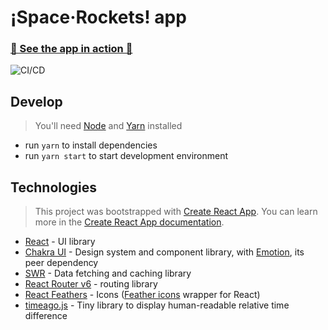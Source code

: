 # ¡Space·Rockets! app

### [🚀 See the app in action 🚀](https://spacerockets.netlify.app)

![CI/CD](https://github.com/dbarabashdev/space-rockets/workflows/CI/CD/badge.svg)

## Develop

> You'll need [Node](https://nodejs.org/en/) and
> [Yarn](https://classic.yarnpkg.com/en/) installed

- run `yarn` to install dependencies
- run `yarn start` to start development environment

## Technologies

> This project was bootstrapped with
> [Create React App](https://github.com/facebook/create-react-app). You can
> learn more in the
> [Create React App documentation](https://facebook.github.io/create-react-app/docs/getting-started).

- [React](https://reactjs.org/) - UI library
- [Chakra UI](https://chakra-ui.com/) - Design system and component library,
  with [Emotion](https://emotion.sh), its peer dependency
- [SWR](https://swr.now.sh/) - Data fetching and caching library
- [React Router v6](https://github.com/ReactTraining/react-router/blob/f59ee5488bc343cf3c957b7e0cc395ef5eb572d2/docs/installation/getting-started.md) -
  routing library
- [React Feathers](https://github.com/feathericons/react-feather) - Icons
  ([Feather icons](https://feathericons.com/) wrapper for React)
- [timeago.js](https://timeago.org/) - Tiny library to display human-readable
  relative time difference
